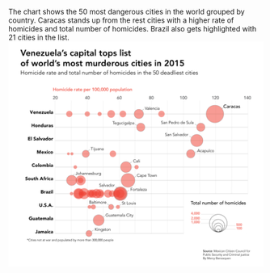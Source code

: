 
The chart shows the 50 most dangerous cities in the world grouped by country. Caracas stands up from the rest cities with 
a higher rate of homicides and total number of homicides. Brazil also gets highlighted with 21 cities in the list.
![](project_5.png)


